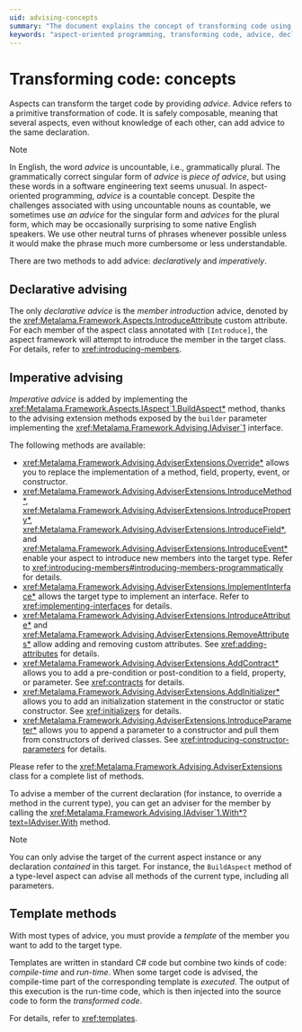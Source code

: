 ```yaml
---
uid: advising-concepts
summary: "The document explains the concept of transforming code using advice in aspect-oriented programming. It discusses two methods of adding advice: declaratively and imperatively. It also covers the use of templates."
keywords: "aspect-oriented programming, transforming code, advice, declarative advising, imperative advising, IntroduceAttribute, IAspect.BuildAspect, AdviserExtensions, template methods, compile-time"
---
```


# Transforming code: concepts

Aspects can transform the target code by providing _advice_. Advice refers to a primitive transformation of code. It is safely composable, meaning that several aspects, even without knowledge of each other, can add advice to the same declaration.

> [!NOTE]
> In English, the word _advice_ is uncountable, i.e., grammatically plural. The grammatically correct singular form of _advice_ is _piece of advice_, but using these words in a software engineering text seems unusual. In aspect-oriented programming, _advice_ is a countable concept. Despite the challenges associated with using uncountable nouns as countable, we sometimes use _an advice_ for the singular form and _advices_ for the plural form, which may be occasionally surprising to some native English speakers. We use other neutral turns of phrases whenever possible unless it would make the phrase much more cumbersome or less understandable.

There are two methods to add advice: _declaratively_ and _imperatively_.

## Declarative advising

The only _declarative advice_ is the _member introduction_ advice, denoted by the <xref:Metalama.Framework.Aspects.IntroduceAttribute> custom attribute. For each member of the aspect class annotated with `[Introduce]`, the aspect framework will attempt to introduce the member in the target class. For details, refer to <xref:introducing-members>.

## Imperative advising

_Imperative advice_ is added by implementing the <xref:Metalama.Framework.Aspects.IAspect`1.BuildAspect*> method, thanks to the advising extension methods exposed by the `builder` parameter implementing the <xref:Metalama.Framework.Advising.IAdviser`1> interface.

The following methods are available:

* <xref:Metalama.Framework.Advising.AdviserExtensions.Override*> allows you to replace the implementation of a method, field, property, event, or constructor.
* <xref:Metalama.Framework.Advising.AdviserExtensions.IntroduceMethod*>, <xref:Metalama.Framework.Advising.AdviserExtensions.IntroduceProperty*>, <xref:Metalama.Framework.Advising.AdviserExtensions.IntroduceField*>, and <xref:Metalama.Framework.Advising.AdviserExtensions.IntroduceEvent*> enable your aspect to introduce new members into the target type. Refer to <xref:introducing-members#introducing-members-programmatically> for details.
* <xref:Metalama.Framework.Advising.AdviserExtensions.ImplementInterface*> allows the target type to implement an interface. Refer to <xref:implementing-interfaces> for details.
* <xref:Metalama.Framework.Advising.AdviserExtensions.IntroduceAttribute*> and <xref:Metalama.Framework.Advising.AdviserExtensions.RemoveAttributes*> allow adding and removing custom attributes. See <xref:adding-attributes> for details.
* <xref:Metalama.Framework.Advising.AdviserExtensions.AddContract*> allows you to add a pre-condition or post-condition to a field, property, or parameter. See <xref:contracts> for details.
* <xref:Metalama.Framework.Advising.AdviserExtensions.AddInitializer*> allows you to add an initialization statement in the constructor or static constructor. See <xref:initializers> for details.
* <xref:Metalama.Framework.Advising.AdviserExtensions.IntroduceParameter*> allows you to append a parameter to a constructor and pull them from constructors of derived classes. See <xref:introducing-constructor-parameters> for details.

Please refer to the <xref:Metalama.Framework.Advising.AdviserExtensions> class for a complete list of methods.

To advise a member of the current declaration (for instance, to override a method in the current type), you can get an adviser for the member by calling the <xref:Metalama.Framework.Advising.IAdviser`1.With*?text=IAdviser.With> method.

> [!NOTE]
> You can only advise the target of the current aspect instance or any declaration _contained_ in this target. For instance, the `BuildAspect` method of a type-level aspect can advise all methods of the current type, including all parameters.

## Template methods

With most types of advice, you must provide a _template_ of the member you want to add to the target type.

Templates are written in standard C# code but combine two kinds of code: _compile-time_ and _run-time_. When some target code is advised, the compile-time part of the corresponding template is _executed_. The output of this execution is the run-time code, which is then injected into the source code to form the _transformed code_.

For details, refer to <xref:templates>.

